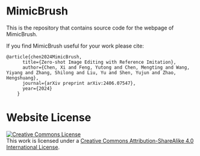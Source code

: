 # MimicBrush

This is the repository that contains source code for the webpage of MimicBrush.

If you find MimicBrush useful for your work please cite:
```
@article{chen2024MimicBrush,
      title={Zero-shot Image Editing with Reference Imitation},
      author={Chen, Xi and Feng, Yutong and Chen, Mengting and Wang, Yiyang and Zhang, Shilong and Liu, Yu and Shen, Yujun and Zhao, Hengshuang},
      journal={arXiv preprint arXiv:2406.07547},
      year={2024}
    }
```

# Website License
<a rel="license" href="http://creativecommons.org/licenses/by-sa/4.0/"><img alt="Creative Commons License" style="border-width:0" src="https://i.creativecommons.org/l/by-sa/4.0/88x31.png" /></a><br />This work is licensed under a <a rel="license" href="http://creativecommons.org/licenses/by-sa/4.0/">Creative Commons Attribution-ShareAlike 4.0 International License</a>.
